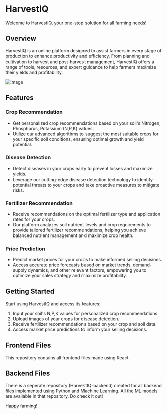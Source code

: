 # HarvestIQ 

Welcome to HarvestIQ, your one-stop solution for all farming needs!

## Overview
HarvestIQ is an online platform designed to assist farmers in every stage of production to enhance productivity and efficiency. From planning and cultivation to harvest and post-harvest management, HarvestIQ offers a range of tools, resources, and expert guidance to help farmers maximize their yields and profitability.

![image](https://github.com/Vai-bhav-17/HarvestIQ/assets/134094319/49bcbf32-a573-4d84-8621-19e72efca6b4)


## Features
### Crop Recommendation
- Get personalized crop recommendations based on your soil's Nitrogen, Phosphorus, Potassium (N,P,K) values.
- Utilize our advanced algorithms to suggest the most suitable crops for your specific soil conditions, ensuring optimal growth and yield potential.

### Disease Detection
- Detect diseases in your crops early to prevent losses and maximize yields.
- Leverage our cutting-edge disease detection technology to identify potential threats to your crops and take proactive measures to mitigate risks.

### Fertilizer Recommendation
- Receive recommendations on the optimal fertilizer type and application rates for your crops.
- Our platform analyzes soil nutrient levels and crop requirements to provide tailored fertilizer recommendations, helping you achieve balanced nutrient management and maximize crop health.

### Price Prediction
- Predict market prices for your crops to make informed selling decisions.
- Access accurate price forecasts based on market trends, demand-supply dynamics, and other relevant factors, empowering you to optimize your sales strategy and maximize profitability.

## Getting Started
Start using HarvestIQ and access its features:
1. Input your soil's N,P,K values for personalized crop recommendations.
2. Upload images of your crops for disease detection.
3. Receive fertilizer recommendations based on your crop and soil data.
4. Access market price predictions to inform your selling decisions.

## Frontend Files
This repository contains all frontend files made using React

## Backend Files
There is a seperate repository (HarvestIQ-backend) created for all backend files implemented using Python and Machine Learning. All the ML models are available in that repository. Do check it out!


Happy farming!
